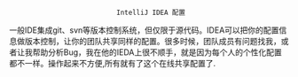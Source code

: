 				               IntelliJ IDEA 配置 

一般IDE集成git、svn等版本控制系统，但仅限于源代码。IDEA可以把你的配置信息做版本控制，让你的团队共享同样的配置。很多时候，团队成员有问题找我，或者让我帮助分析Bug，我在他的IEDA上很不顺手，就是因为每个人的个性化配置都不一样。操作起来不方便,所有就有了这个在线共享配置了.
